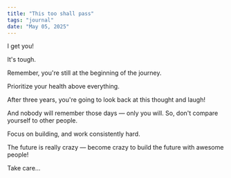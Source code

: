 ```yaml
---
title: "This too shall pass"
tags: "journal"
date: "May 05, 2025"
---
```


I get you!

It's tough.

Remember, you're still at the beginning of the journey.

Prioritize your health above everything.

After three years, you're going to look back at this thought and laugh!

And nobody will remember those days — only you will. So, don't compare yourself to other people.

Focus on building, and work consistently hard.

The future is really crazy — become crazy to build the future with awesome people!

Take care...